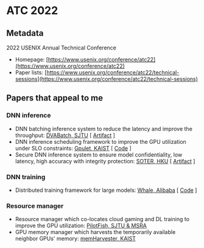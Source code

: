# ATC 2022

## Metadata

2022 USENIX Annual Technical Conference

* Homepage: [https://www.usenix.org/conference/atc22](https://www.usenix.org/conference/atc22)
* Paper lists: [https://www.usenix.org/conference/atc22/technical-sessions](https://www.usenix.org/conference/atc22/technical-sessions)

## Papers that appeal to me

### DNN inference

* DNN batching inference system to reduce the latency and improve the throughput: [DVABatch, SJTU](https://www.usenix.org/conference/atc22/presentation/cui) \[ [Artifact](https://github.com/sjtu-epcc/DVABatch) ]
* DNN inference scheduling framework to improve the GPU utilization under SLO constraints: [Gpulet, KAIST](https://www.usenix.org/conference/atc22/presentation/choi-seungbeom) \[ [Code](https://github.com/casys-kaist/glet) ]
* Secure DNN inference system to ensure model confidentiality, low latency, high accuracy with integrity protection: [SOTER, HKU](https://www.usenix.org/conference/atc22/presentation/shen) \[ [Artifact](https://github.com/hku-systems/SOTER) ]

### DNN training

* Distributed training framework for large models: [Whale, Alibaba](https://www.usenix.org/conference/atc22/presentation/jia-xianyan) \[ [Code](https://github.com/alibaba/EasyParallelLibrary) ]

### Resource manager

* Resource manager which co-locates cloud gaming and DL training to improve the GPU utilization: [PilotFish, SJTU & MSRA](https://www.usenix.org/conference/atc22/presentation/zhang-wei)
* GPU memory manager which harvests the temporarily available neighbor GPUs' memory: [memHarvester, KAIST](https://www.usenix.org/conference/atc22/presentation/choi-sangjin)
